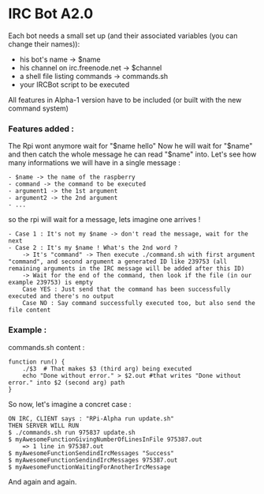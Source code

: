 # IRC Bot A2.0

Each bot needs a small set up (and their associated variables (you can change their names)):

- his bot's name -> $name
- his channel on irc.freenode.net -> $channel
- a shell file listing commands -> commands.sh
- your IRCBot script to be executed

All features in Alpha-1 version have to be included (or built with the new command system)

<h3>Features added :</h3>

The Rpi wont anymore wait for "$name hello"
Now he will wait for "$name" and then catch the whole message he can read "$name" into.
Let's see how many informations we will have in a single message :

	- $name -> the name of the raspberry
	- command -> the command to be executed
	- argument1 -> the 1st argument
	- argument2 -> the 2nd argument
	- ...

so the rpi will wait for a message, lets imagine one arrives !

	- Case 1 : It's not my $name -> don't read the message, wait for the next
	- Case 2 : It's my $name ! What's the 2nd word ?
		-> It's "command" -> Then execute ./command.sh with first argument "command", and second argument a generated ID like 239753 (all remaining arguments in the IRC message will be added after this ID)
		-> Wait for the end of the command, then look if the file (in our example 239753) is empty
		Case YES : Just send that the command has been successfully executed and there's no output
		Case NO : Say command successfully executed too, but also send the file content 

<h3>Example :</h3>

commands.sh content :

	function run() {
		./$3  # That makes $3 (third arg) being executed
		echo "Done without error." > $2.out #that writes "Done without error." into $2 (second arg) path
	}

So now, let's imagine a concret case :

	ON IRC, CLIENT says : "RPi-Alpha run update.sh"
	THEN SERVER WILL RUN
	$ ./commands.sh run 975837 update.sh
	$ myAwesomeFunctionGivingNumberOfLinesInFile 975387.out
		=> 1 line in 975387.out
	$ myAwesomeFunctionSendindIrcMessages "Success"
	$ myAwesomeFunctionSendindIrcMessages 975387.out
	$ myAwesomeFunctionWaitingForAnotherIrcMessage

And again and again.
